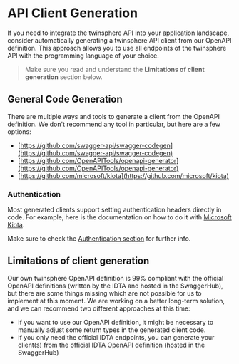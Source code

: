# API Client Generation

If you need to integrate the twinsphere API into your application landscape, consider automatically generating a
twinsphere API client from our OpenAPI definition. This approach allows you to use all endpoints of the twinsphere API
with the programming language of your choice.

> Make sure you read and understand the **Limitations of client generation** section below.

## General Code Generation

There are multiple ways and tools to generate a client from the OpenAPI definition. We don't recommend any tool in
particular, but here are a few options:

- [https://github.com/swagger-api/swagger-codegen](https://github.com/swagger-api/swagger-codegen)
- [https://github.com/OpenAPITools/openapi-generator](https://github.com/OpenAPITools/openapi-generator)
- [https://github.com/microsoft/kiota](https://github.com/microsoft/kiota)

### Authentication

Most generated clients support setting authentication headers directly in code. For example, here is the documentation
on how to do it with [Microsoft Kiota](https://learn.microsoft.com/en-us/openapi/kiota/authentication?tabs=csharp).

Make sure to check the [Authentication section](api-auth.md) for further info.

## Limitations of client generation

Our own twinsphere OpenAPI definition is 99% compliant with the official OpenAPI definitions (written by the IDTA and
hosted in the SwaggerHub), but there are some things missing which are not possible for us to implement at this moment.
We are working on a better long-term solution, and we can recommend two different approaches at this time:

- if you want to use our OpenAPI definition, it might be necessary to manually adjust some return types in the generated
  client code.
- if you only need the official IDTA endpoints, you can generate your client(s) from the official IDTA OpenAPI
  definition (hosted in the SwaggerHub)

